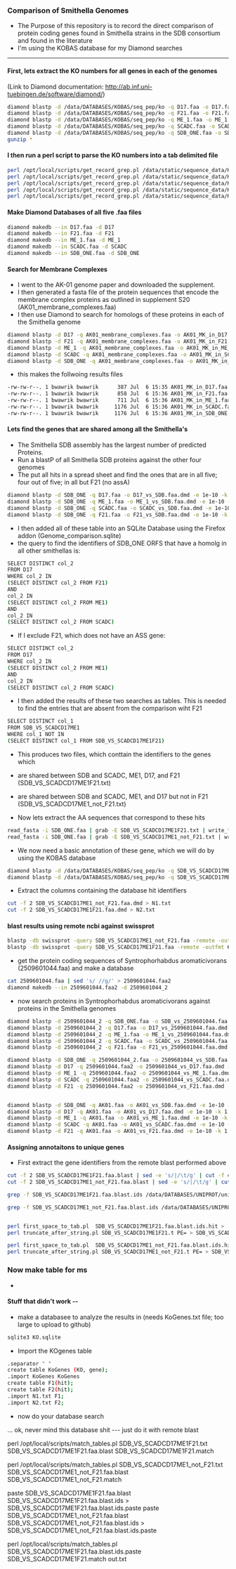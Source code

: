### Comparison of Smithella Genomes

- The Purpose of this repository is to record the direct comparison of protein coding genes found in Smithella strains in the SDB consortium and found in the literature
-  I'm using the KOBAS database for my Diamond searches

---

#### First, lets extract the KO numbers for all genes in each of the genomes
(Link to Diamond documentation: http://ab.inf.uni-tuebingen.de/software/diamond/)

```sh
diamond blastp -d /data/DATABASES/KOBAS/seq_pep/ko -q D17.faa -o D17.faa.dmd -e 1e-10 -k 1
diamond blastp -d /data/DATABASES/KOBAS/seq_pep/ko -q F21.faa -o F21.faa.dmd -e 1e-10 -k 1
diamond blastp -d /data/DATABASES/KOBAS/seq_pep/ko -q ME_1.faa -o ME_1.faa.dmd -e 1e-10 -k 1
diamond blastp -d /data/DATABASES/KOBAS/seq_pep/ko -q SCADC.faa -o SCADC.faa.dmd -e 1e-10 -k 1
diamond blastp -d /data/DATABASES/KOBAS/seq_pep/ko -q SDB_ONE.faa -o SDB_ONE.faa.dmd -e 1e-10 -k 1
gunzip *
```

#### I then run a perl script to parse the KO numbers into a tab delimited file 

```sh
perl /opt/local/scripts/get_record_grep.pl /data/static/sequence_data/KoGenes D17.faa.dmd D17.faa.dmd.KEGG_grep
perl /opt/local/scripts/get_record_grep.pl /data/static/sequence_data/KoGenes F21.faa.dmd F21.faa.dmd.KEGG_grep
perl /opt/local/scripts/get_record_grep.pl /data/static/sequence_data/KoGenes ME_1.faa.dmd ME_1.faa.dmd.KEGG_grep
perl /opt/local/scripts/get_record_grep.pl /data/static/sequence_data/KoGenes SCADC.faa.dmd SCADC.faa.dmd.KEGG_grep
perl /opt/local/scripts/get_record_grep.pl /data/static/sequence_data/KoGenes SDB_ONE.faa.dmd SDB_ONE.faa.dmd.KEGG_grep
```

#### Make Diamond Databases of all five .faa files

```sh
diamond makedb --in D17.faa -d D17
diamond makedb --in F21.faa -d F21
diamond makedb --in ME_1.faa -d ME_1
diamond makedb --in SCADC.faa -d SCADC
diamond makedb --in SDB_ONE.faa -d SDB_ONE
```

#### Search for Membrane Complexes

- I went to the AK-01 genome paper and downloaded the supplement. 
- I then generated a fasta file of the protein sequences that encode the membrane complex proteins as outlined in supplement S20 (AK01_membrane_complexes.faa)
- I then use Diamond to search for homologs of these proteins in each of the Smithella genome

```sh
diamond blastp -d D17 -q AK01_membrane_complexes.faa -o AK01_MK_in_D17.faa.dmd -e 1e-10 -k 1
diamond blastp -d F21 -q AK01_membrane_complexes.faa -o AK01_MK_in_F21.faa.dmd -e 1e-10 -k 1
diamond blastp -d ME_1 -q AK01_membrane_complexes.faa -o AK01_MK_in_ME_1.faa.dmd -e 1e-10 -k 1
diamond blastp -d SCADC -q AK01_membrane_complexes.faa -o AK01_MK_in_SCADC.faa.dmd -e 1e-10 -k 1
diamond blastp -d SDB_ONE -q AK01_membrane_complexes.faa -o AK01_MK_in_SDB_ONE.faa.dmd -e 1e-10 -k 1
```
- this makes the follwoing results files

```sh
-rw-rw-r--. 1 bwawrik bwawrik      387 Jul  6 15:35 AK01_MK_in_D17.faa.dmd
-rw-rw-r--. 1 bwawrik bwawrik      858 Jul  6 15:36 AK01_MK_in_F21.faa.dmd
-rw-rw-r--. 1 bwawrik bwawrik      711 Jul  6 15:36 AK01_MK_in_ME_1.faa.dmd
-rw-rw-r--. 1 bwawrik bwawrik     1176 Jul  6 15:36 AK01_MK_in_SCADC.faa.dmd
-rw-rw-r--. 1 bwawrik bwawrik     1176 Jul  6 15:36 AK01_MK_in_SDB_ONE.faa.dmd
```

#### Lets find the genes that are shared among all the Smithella's

- The Smithella SDB assembly has the largest number of predicted Proteins.  
- Run a blastP of all Smithella SDB proteins against the other four genomes
- The put all hits in a spread sheet and find the ones that are in all five; four out of five; in all but F21 (no assA)

```sh
diamond blastp -d SDB_ONE -q D17.faa -o D17_vs_SDB.faa.dmd -e 1e-10 -k 1
diamond blastp -d SDB_ONE -q ME_1.faa -o ME_1_vs_SDB.faa.dmd -e 1e-10 -k 1
diamond blastp -d SDB_ONE -q SCADC.faa -o SCADC_vs_SDB.faa.dmd -e 1e-10 -k 1
diamond blastp -d SDB_ONE -q F21.faa -o F21_vs_SDB.faa.dmd -e 1e-10 -k 1
```
- I then added all of these table into an SQLite Database using the Firefox addon (Genome_comparison.sqlite)
- the query to find the identifiers of SDB_ONE ORFS that have a homolg in all other smithellas is:

```sh
SELECT DISTINCT col_2
FROM D17
WHERE col_2 IN 
(SELECT DISTINCT col_2 FROM F21)
AND
col_2 IN 
(SELECT DISTINCT col_2 FROM ME1)
AND
col_2 IN 
(SELECT DISTINCT col_2 FROM SCADC)
```

- If I exclude F21, which does not have an ASS gene:
 
```sh
SELECT DISTINCT col_2
FROM D17
WHERE col_2 IN 
(SELECT DISTINCT col_2 FROM ME1)
AND
col_2 IN 
(SELECT DISTINCT col_2 FROM SCADC)
```

- I then added the results of these two searches as tables. This is needed to find the entries that are absent from the comparison wiht F21

```sh
SELECT DISTINCT col_1
FROM SDB_VS_SCADCD17ME1
WHERE col_1 NOT IN 
(SELECT DISTINCT col_1 FROM SDB_VS_SCADCD17ME1F21)
```
- This produces two files, which conttain the identifiers to the genes which
- are shared between SDB and SCADC, ME1, D17, and F21 (SDB_VS_SCADCD17ME1F21.txt)
- are shared between SDB and SCADC, ME1, and D17 but not in F21 (SDB_VS_SCADCD17ME1_not_F21.txt)


- Now lets extract the AA sequences that correspond to these hits

```sh
read_fasta -i SDB_ONE.faa | grab -E SDB_VS_SCADCD17ME1F21.txt | write_fasta -o SDB_VS_SCADCD17ME1F21.faa
read_fasta -i SDB_ONE.faa | grab -E SDB_VS_SCADCD17ME1_not_F21.txt | write_fasta -o SDB_VS_SCADCD17ME1_not_F21.faa
```

- We now need a basic annotation of these gene, which we will do by using the KOBAS database

```sh
diamond blastp -d /data/DATABASES/KOBAS/seq_pep/ko -q SDB_VS_SCADCD17ME1F21.faa -o SDB_VS_SCADCD17ME1F21.faa.dmd -e 1e-10 -k 1
diamond blastp -d /data/DATABASES/KOBAS/seq_pep/ko -q SDB_VS_SCADCD17ME1_not_F21.faa -o SDB_VS_SCADCD17ME1_not_F21.faa.dmd -e 1e-10 -k 1
```

- Extract the columns containing the database hit identifiers
```sh
cut -f 2 SDB_VS_SCADCD17ME1_not_F21.faa.dmd > N1.txt
cut -f 2 SDB_VS_SCADCD17ME1F21.faa.dmd > N2.txt
```


#### blast results using remote ncbi against swissprot
 

```sh
blastp -db swissprot -query SDB_VS_SCADCD17ME1_not_F21.faa -remote -outfmt 6 -num_alignments 1 -evalue 1e-10 > SDB_VS_SCADCD17ME1_not_F21.faa.blast
blastp -db swissprot -query SDB_VS_SCADCD17ME1F21.faa -remote -outfmt 6 -num_alignments 1 -evalue 1e-10 > SDB_VS_SCADCD17ME1F21.faa.blast
```


- get the protein coding sequences of Syntrophorhabdus aromaticivorans (2509601044.faa) and make a database

```sh
cat 2509601044.faa | sed 's/ //g/' > 2509601044.faa2
diamond makedb --in 2509601044.faa2 -d 2509601044_2
```
- now search proteins in Syntrophorhabdus aromaticivorans against proteins in the Smithella genomes

```sh
diamond blastp -d 2509601044_2 -q SDB_ONE.faa -o SDB_vs_2509601044.faa.dmd -e 1e-10 -k 1
diamond blastp -d 2509601044_2 -q D17.faa -o D17_vs_2509601044.faa.dmd -e 1e-10 -k 1
diamond blastp -d 2509601044_2 -q ME_1.faa -o ME_1_vs_2509601044.faa.dmd -e 1e-10 -k 1
diamond blastp -d 2509601044_2 -q SCADC.faa -o SCADC_vs_2509601044.faa.dmd -e 1e-10 -k 1
diamond blastp -d 2509601044_2 -q F21.faa -o F21_vs_2509601044.faa.dmd -e 1e-10 -k 1

diamond blastp -d SDB_ONE -q 2509601044_2.faa -o 2509601044_vs_SDB.faa.dmd -e 1e-10 -k 1
diamond blastp -d D17 -q 2509601044.faa2 -o 2509601044_vs_D17.faa.dmd -e 1e-10 -k 1
diamond blastp -d ME_1 -q 2509601044.faa2 -o 2509601044_vs_ME_1.faa.dmd -e 1e-10 -k 1
diamond blastp -d SCADC -q 2509601044.faa2 -o 2509601044_vs_SCADC.faa.dmd -e 1e-10 -k 1
diamond blastp -d F21 -q 2509601044.faa2 -o 2509601044_vs_F21.faa.dmd -e 1e-10 -k 1


diamond blastp -d SDB_ONE -q AK01.faa -o AK01_vs_SDB.faa.dmd -e 1e-10 -k 1
diamond blastp -d D17 -q AK01.faa -o AK01_vs_D17.faa.dmd -e 1e-10 -k 1
diamond blastp -d ME_1 -q AK01.faa -o AK01_vs_ME_1.faa.dmd -e 1e-10 -k 1
diamond blastp -d SCADC -q AK01.faa -o AK01_vs_SCADC.faa.dmd -e 1e-10 -k 1
diamond blastp -d F21 -q AK01.faa -o AK01_vs_F21.faa.dmd -e 1e-10 -k 1

```

#### Assigning annotaitons to unique genes

- First extract the gene identifiers from the remote blast performed above

```sh
cut -f 2 SDB_VS_SCADCD17ME1F21.faa.blast | sed -e 's/|/\t/g' | cut -f 4 | sed -e 's/\./\t/g' |cut -f 1 > SDB_VS_SCADCD17ME1F21.faa.blast.ids
cut -f 2 SDB_VS_SCADCD17ME1_not_F21.faa.blast | sed -e 's/|/\t/g' | cut -f 4 | sed -e 's/\./\t/g' |cut -f 1 > SDB_VS_SCADCD17ME1_not_F21.faa.blast.ids

grep -f SDB_VS_SCADCD17ME1F21.faa.blast.ids /data/DATABASES/UNIPROT/uniprot_sprot.fasta > SDB_VS_SCADCD17ME1F21.faa.blast.ids.hit

grep -f SDB_VS_SCADCD17ME1_not_F21.faa.blast.ids /data/DATABASES/UNIPROT/uniprot_sprot.fasta > SDB_VS_SCADCD17ME1_not_F21.faa.blast.ids.hit


perl first_space_to_tab.pl  SDB_VS_SCADCD17ME1F21.faa.blast.ids.hit >  SDB_VS_SCADCD17ME1F21.t
perl truncate_after_string.pl SDB_VS_SCADCD17ME1F21.t PE= > SDB_VS_SCADCD17ME1F21.t.final

perl first_space_to_tab.pl  SDB_VS_SCADCD17ME1_not_F21.faa.blast.ids.hit >  SDB_VS_SCADCD17ME1_not_F21.t
perl truncate_after_string.pl SDB_VS_SCADCD17ME1_not_F21.t PE= > SDB_VS_SCADCD17ME1_not_F21.t.final
```
### Now make table for ms







-




#### Stuff that didn't work --

- make a databasee to analyze the results in (needs KoGenes.txt file; too large to upload to github)

```sh
sqlite3 KO.sqlite
```

- Import the KOgenes table

```sh
.separator " "
create table KoGenes (KO, gene);
.import KoGenes KoGenes
create table F1(hit);
create table F2(hit);
.import N1.txt F1;
.import N2.txt F2;
```
- now do your database search

... ok, never mind this database shit --- just do it with remote blast


perl /opt/local/scripts/match_tables.pl SDB_VS_SCADCD17ME1F21.txt SDB_VS_SCADCD17ME1F21.faa.blast SDB_VS_SCADCD17ME1F21.match

perl /opt/local/scripts/match_tables.pl SDB_VS_SCADCD17ME1_not_F21.txt SDB_VS_SCADCD17ME1_not_F21.faa.blast SDB_VS_SCADCD17ME1_not_F21.match

paste SDB_VS_SCADCD17ME1F21.faa.blast SDB_VS_SCADCD17ME1F21.faa.blast.ids >  SDB_VS_SCADCD17ME1F21.faa.blast.ids.paste
paste SDB_VS_SCADCD17ME1_not_F21.faa.blast SDB_VS_SCADCD17ME1_not_F21.faa.blast.ids >  SDB_VS_SCADCD17ME1_not_F21.faa.blast.ids.paste

perl /opt/local/scripts/match_tables.pl SDB_VS_SCADCD17ME1F21.faa.blast.ids.paste SDB_VS_SCADCD17ME1F21.match out.txt




```



